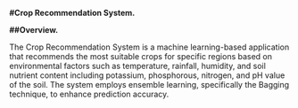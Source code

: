 **#Crop Recommendation System.**

**##Overview.**

The Crop Recommendation System is a machine learning-based application that recommends the most suitable crops for specific regions based on environmental factors such as temperature, rainfall, humidity, and soil nutrient content including potassium, phosphorous, nitrogen, and pH value of the soil. The system employs ensemble learning, specifically the Bagging technique, to enhance prediction accuracy.

